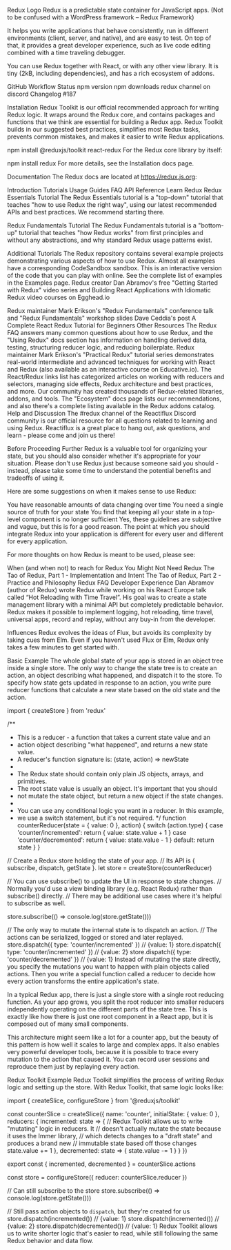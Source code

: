 Redux Logo
Redux is a predictable state container for JavaScript apps. (Not to be confused with a WordPress framework – Redux Framework)

It helps you write applications that behave consistently, run in different environments (client, server, and native), and are easy to test. On top of that, it provides a great developer experience, such as live code editing combined with a time traveling debugger.

You can use Redux together with React, or with any other view library. It is tiny (2kB, including dependencies), and has a rich ecosystem of addons.

GitHub Workflow Status npm version npm downloads redux channel on discord Changelog #187

Installation
Redux Toolkit is our official recommended approach for writing Redux logic. It wraps around the Redux core, and contains packages and functions that we think are essential for building a Redux app. Redux Toolkit builds in our suggested best practices, simplifies most Redux tasks, prevents common mistakes, and makes it easier to write Redux applications.

npm install @reduxjs/toolkit react-redux
For the Redux core library by itself:

npm install redux
For more details, see the Installation docs page.

Documentation
The Redux docs are located at https://redux.js.org:

Introduction
Tutorials
Usage Guides
FAQ
API Reference
Learn Redux
Redux Essentials Tutorial
The Redux Essentials tutorial is a "top-down" tutorial that teaches "how to use Redux the right way", using our latest recommended APIs and best practices. We recommend starting there.

Redux Fundamentals Tutorial
The Redux Fundamentals tutorial is a "bottom-up" tutorial that teaches "how Redux works" from first principles and without any abstractions, and why standard Redux usage patterns exist.

Additional Tutorials
The Redux repository contains several example projects demonstrating various aspects of how to use Redux. Almost all examples have a corresponding CodeSandbox sandbox. This is an interactive version of the code that you can play with online. See the complete list of examples in the Examples page.
Redux creator Dan Abramov's free "Getting Started with Redux" video series and Building React Applications with Idiomatic Redux video courses on Egghead.io


Redux maintainer Mark Erikson's "Redux Fundamentals" conference talk and "Redux Fundamentals" workshop slides
Dave Ceddia's post A Complete React Redux Tutorial for Beginners
Other Resources
The Redux FAQ answers many common questions about how to use Redux, and the "Using Redux" docs section has information on handling derived data, testing, structuring reducer logic, and reducing boilerplate.
Redux maintainer Mark Erikson's "Practical Redux" tutorial series demonstrates real-world intermediate and advanced techniques for working with React and Redux (also available as an interactive course on Educative.io).
The React/Redux links list has categorized articles on working with reducers and selectors, managing side effects, Redux architecture and best practices, and more.
Our community has created thousands of Redux-related libraries, addons, and tools. The "Ecosystem" docs page lists our recommendations, and also there's a complete listing available in the Redux addons catalog.
Help and Discussion
The #redux channel of the Reactiflux Discord community is our official resource for all questions related to learning and using Redux. Reactiflux is a great place to hang out, ask questions, and learn - please come and join us there!

Before Proceeding Further
Redux is a valuable tool for organizing your state, but you should also consider whether it's appropriate for your situation. Please don't use Redux just because someone said you should - instead, please take some time to understand the potential benefits and tradeoffs of using it.

Here are some suggestions on when it makes sense to use Redux:

You have reasonable amounts of data changing over time
You need a single source of truth for your state
You find that keeping all your state in a top-level component is no longer sufficient
Yes, these guidelines are subjective and vague, but this is for a good reason. The point at which you should integrate Redux into your application is different for every user and different for every application.

For more thoughts on how Redux is meant to be used, please see:

When (and when not) to reach for Redux
You Might Not Need Redux
The Tao of Redux, Part 1 - Implementation and Intent
The Tao of Redux, Part 2 - Practice and Philosophy
Redux FAQ
Developer Experience
Dan Abramov (author of Redux) wrote Redux while working on his React Europe talk called “Hot Reloading with Time Travel”. His goal was to create a state management library with a minimal API but completely predictable behavior. Redux makes it possible to implement logging, hot reloading, time travel, universal apps, record and replay, without any buy-in from the developer.

Influences
Redux evolves the ideas of Flux, but avoids its complexity by taking cues from Elm. Even if you haven't used Flux or Elm, Redux only takes a few minutes to get started with.

Basic Example
The whole global state of your app is stored in an object tree inside a single store. The only way to change the state tree is to create an action, an object describing what happened, and dispatch it to the store. To specify how state gets updated in response to an action, you write pure reducer functions that calculate a new state based on the old state and the action.

import { createStore } from 'redux'

/**
 * This is a reducer - a function that takes a current state value and an
 * action object describing "what happened", and returns a new state value.
 * A reducer's function signature is: (state, action) => newState
 *
 * The Redux state should contain only plain JS objects, arrays, and primitives.
 * The root state value is usually an object.  It's important that you should
 * not mutate the state object, but return a new object if the state changes.
 *
 * You can use any conditional logic you want in a reducer. In this example,
 * we use a switch statement, but it's not required.
 */
function counterReducer(state = { value: 0 }, action) {
  switch (action.type) {
    case 'counter/incremented':
      return { value: state.value + 1 }
    case 'counter/decremented':
      return { value: state.value - 1 }
    default:
      return state
  }
}

// Create a Redux store holding the state of your app.
// Its API is { subscribe, dispatch, getState }.
let store = createStore(counterReducer)

// You can use subscribe() to update the UI in response to state changes.
// Normally you'd use a view binding library (e.g. React Redux) rather than subscribe() directly.
// There may be additional use cases where it's helpful to subscribe as well.

store.subscribe(() => console.log(store.getState()))

// The only way to mutate the internal state is to dispatch an action.
// The actions can be serialized, logged or stored and later replayed.
store.dispatch({ type: 'counter/incremented' })
// {value: 1}
store.dispatch({ type: 'counter/incremented' })
// {value: 2}
store.dispatch({ type: 'counter/decremented' })
// {value: 1}
Instead of mutating the state directly, you specify the mutations you want to happen with plain objects called actions. Then you write a special function called a reducer to decide how every action transforms the entire application's state.

In a typical Redux app, there is just a single store with a single root reducing function. As your app grows, you split the root reducer into smaller reducers independently operating on the different parts of the state tree. This is exactly like how there is just one root component in a React app, but it is composed out of many small components.

This architecture might seem like a lot for a counter app, but the beauty of this pattern is how well it scales to large and complex apps. It also enables very powerful developer tools, because it is possible to trace every mutation to the action that caused it. You can record user sessions and reproduce them just by replaying every action.

Redux Toolkit Example
Redux Toolkit simplifies the process of writing Redux logic and setting up the store. With Redux Toolkit, that same logic looks like:

import { createSlice, configureStore } from '@reduxjs/toolkit'

const counterSlice = createSlice({
  name: 'counter',
  initialState: {
    value: 0
  },
  reducers: {
    incremented: state => {
      // Redux Toolkit allows us to write "mutating" logic in reducers. It
      // doesn't actually mutate the state because it uses the Immer library,
      // which detects changes to a "draft state" and produces a brand new
      // immutable state based off those changes
      state.value += 1
    },
    decremented: state => {
      state.value -= 1
    }
  }
})

export const { incremented, decremented } = counterSlice.actions

const store = configureStore({
  reducer: counterSlice.reducer
})

// Can still subscribe to the store
store.subscribe(() => console.log(store.getState()))

// Still pass action objects to `dispatch`, but they're created for us
store.dispatch(incremented())
// {value: 1}
store.dispatch(incremented())
// {value: 2}
store.dispatch(decremented())
// {value: 1}
Redux Toolkit allows us to write shorter logic that's easier to read, while still following the same Redux behavior and data flow.
